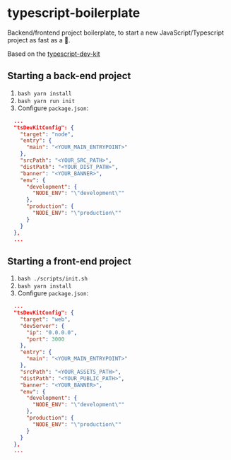 # typescript-boilerplate

Backend/frontend project boilerplate, to start a new JavaScript/Typescript project as fast as a 🚀.

Based on the [typescript-dev-kit](https://github.com/openizr/typescript-dev-kit)

## Starting a back-end project

1. ```bash yarn install```
2. ```bash yarn run init```
3. Configure `package.json`:
```json
  ...
  "tsDevKitConfig": {
    "target": "node",
    "entry": {
      "main": "<YOUR_MAIN_ENTRYPOINT>"
    },
    "srcPath": "<YOUR_SRC_PATH>",
    "distPath": "<YOUR_DIST_PATH>",
    "banner": "<YOUR_BANNER>",
    "env": {
      "development": {
        "NODE_ENV": "\"development\""
      },
      "production": {
        "NODE_ENV": "\"production\""
      }
    }
  },
  ...
```

## Starting a front-end project

1. ```bash ./scripts/init.sh```
2. ```bash yarn install```
3. Configure `package.json`:
```json
  ...
  "tsDevKitConfig": {
    "target": "web",
    "devServer": {
      "ip": "0.0.0.0",
      "port": 3000
    },
    "entry": {
      "main": "<YOUR_MAIN_ENTRYPOINT>"
    },
    "srcPath": "<YOUR_ASSETS_PATH>",
    "distPath": "<YOUR_PUBLIC_PATH>",
    "banner": "<YOUR_BANNER>",
    "env": {
      "development": {
        "NODE_ENV": "\"development\""
      },
      "production": {
        "NODE_ENV": "\"production\""
      }
    }
  },
  ...
```